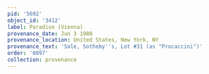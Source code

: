 ```yaml
---
pid: '5692'
object_id: '3412'
label: Paradise (Vienna)
provenance_date: Jun 3 1988
provenance_location: United States, New York, NY
provenance_text: 'Sale, Sotheby''s, Lot #31 (as "Procaccini")'
order: '0897'
collection: provenance
---
```

